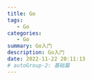 ```yaml
---
title: Go
tags: 
   - Go
categories: 
   - Go
summary: Go入门
description: Go入门
date: 2022-11-22 20:11:13
# autoGroup-2: 基础篇
---
```

